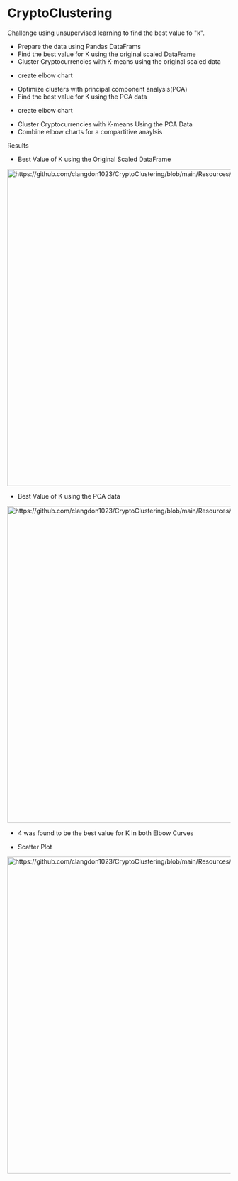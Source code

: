 # CryptoClustering

Challenge using unsupervised learning to find the best value fo "k".

* Prepare the data using Pandas DataFrams
* Find the best value for K using the original scaled DataFrame
*  Cluster Cryptocurrencies with K-means using the original scaled data
  - create elbow chart
*  Optimize clusters with principal component analysis(PCA)
*  Find the best value for K using the PCA data
  - create elbow chart
* Cluster Cryptocurrencies with K-means Using the PCA Data
* Combine elbow charts for a compartitive anaylsis


Results

* Best Value of K using the Original Scaled DataFrame
  
<img width="714" alt="https://github.com/clangdon1023/CryptoClustering/blob/main/Resources/Original%20Data.png">


* Best Value of K using the PCA data
  
<img width="714" alt="https://github.com/clangdon1023/CryptoClustering/blob/main/Resources/PCA%20Elbow.png">


* 4 was found to be the best value for K in both Elbow Curves

* Scatter Plot
  
<img width="714" alt="https://github.com/clangdon1023/CryptoClustering/blob/main/Resources/Scatter%20Plot.png">
